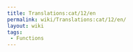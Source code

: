 ```yaml
---
title: Translations:cat/12/en
permalink: wiki/Translations:cat/12/en/
layout: wiki
tags:
 - Functions
---
```



